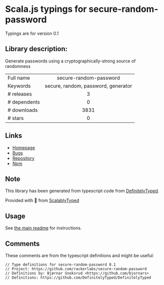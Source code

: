 
# Scala.js typings for secure-random-password

Typings are for version 0.1

## Library description:
Generate passwords using a cryptographically-strong source of randomness

|                    |                 |
| ------------------ | :-------------: |
| Full name          | secure-random-password |
| Keywords           | secure, random, password, generator |
| # releases         | 3 |
| # dependents       | 0 |
| # downloads        | 3831 |
| # stars            | 0 |

## Links
- [Homepage](https://github.com/rackerlabs/secure-random-password#readme)
- [Bugs](https://github.com/rackerlabs/secure-random-password/issues)
- [Repository](https://github.com/rackerlabs/secure-random-password)
- [Npm](https://www.npmjs.com/package/secure-random-password)
    


## Note
This library has been generated from typescript code from [DefinitelyTyped](https://definitelytyped.org).

Provided with :purple_heart: from [ScalablyTyped](https://github.com/oyvindberg/ScalablyTyped)

## Usage
See [the main readme](../../readme.md) for instructions.

## Comments

These comments are from the typescript definitions and might be useful:
```
// Type definitions for secure-random-password 0.1
// Project: https://github.com/rackerlabs/secure-random-password
// Definitions by: Bjørnar Snoksrud <https://github.com/bjornars>
// Definitions: https://github.com/DefinitelyTyped/DefinitelyTyped

```

